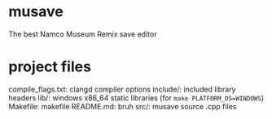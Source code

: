 # musave
The best Namco Museum Remix save editor

# project files
compile_flags.txt: clangd compiler options
include/: included library headers
lib/: windows x86_64 static libraries (for `make PLATFORM_OS=WINDOWS`)
Makefile: makefile
README.md: bruh
src/: musave source .cpp files
